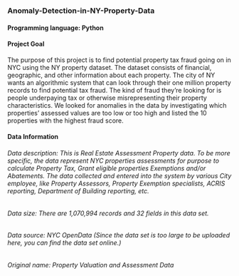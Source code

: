 ### Anomaly-Detection-in-NY-Property-Data
#### Programming language: Python
#### Project Goal
The purpose of this project is to find potential property tax fraud going on in NYC using the NY property dataset. The dataset consists of financial, geographic, and other information about each property. The city of NY wants an algorithmic system that can look through their one million property records to find potential tax fraud. The kind of fraud they’re looking for is people underpaying tax or otherwise misrepresenting their property characteristics. We looked for anomalies in the data by investigating which properties’ assessed values are too low or too high and listed the 10 properties with the highest fraud score.
#### Data Information
###### Data description: This is Real Estate Assessment Property data. To be more specific, the data represent NYC properties assessments for purpose to calculate Property Tax, Grant eligible properties Exemptions and/or Abatements. The data collected and entered into the system by various City employee, like Property Assessors, Property Exemption specialists, ACRIS reporting, Department of Building reporting, etc.
###### Data size: There are 1,070,994 records and 32 fields in this data set.
###### Data source: NYC OpenData (Since the data set is too large to be uploaded here, you can find the data set online.)
###### Original name: Property Valuation and Assessment Data
